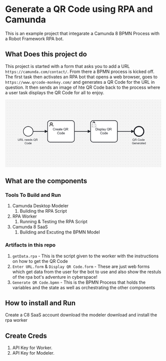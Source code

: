 # Generate a QR Code using RPA and Camunda
This is an example project that integarate a Camunda 8 BPMN Process with a Robot Framework RPA bot. 

## What Does this project do

This project is started with a form that asks you to add a URL `https://camunda.com/contact/`. From there a BPMN process is kicked off. The first task then activates an RPA bot that opens a web browser, goes to `https://www.qrcode-monkey.com/` and generates a QR Code for the URL in question. It then sends an image of hte QR Code back to the process where a user task displays the QR Code for all to enjoy. 

![img](./img/bpmn-rpa-qr-process.png)


## What are the components

### Tools To Build and Run
1. Camunda Desktop Modeler
    1. Building the RPA Script
1. RPA Worker
    1. Running & Testing the RPA Script
1. Camunda 8 SaaS 
    1. Building and Excuting the BPMN Model

### Artifacts in this repo
1. `getData.rpa` - This is the script given to the worker with the instructions on how to get the QR Code
1. `Enter URL.form` & `Display QR Code.form` - These are just web forms which get data from the user for the bot to use and also show the restuls of the rpa bot's adventure in cyberspace!
1. `Generate QR Code.bpmn` - This is the BPMN Process that holds the variables and the state as well as orchestrating the other components

## How to install and Run

Create a C8 SaaS account
download the modeler
download and install the rpa worker

## Create Creds

1. API Key for Worker.
1. API Key for Modeler. 
